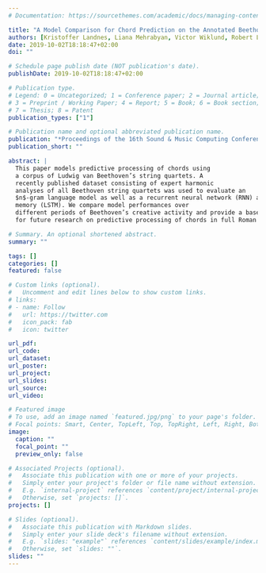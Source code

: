 ```yaml
---
# Documentation: https://sourcethemes.com/academic/docs/managing-content/

title: "A Model Comparison for Chord Prediction on the Annotated Beethoven Corpus"
authors: [Kristoffer Landnes, Liana Mehrabyan, Victor Wiklund, Robert Lieck, admin, Martin Rohrmeier]
date: 2019-10-02T18:18:47+02:00
doi: ""

# Schedule page publish date (NOT publication's date).
publishDate: 2019-10-02T18:18:47+02:00

# Publication type.
# Legend: 0 = Uncategorized; 1 = Conference paper; 2 = Journal article;
# 3 = Preprint / Working Paper; 4 = Report; 5 = Book; 6 = Book section;
# 7 = Thesis; 8 = Patent
publication_types: ["1"]

# Publication name and optional abbreviated publication name.
publication: "*Proceedings of the 16th Sound & Music Computing Conference (SMC 2019)*"
publication_short: ""

abstract: |
  This paper models predictive processing of chords using
  a corpus of Ludwig van Beethoven’s string quartets. A
  recently published dataset consisting of expert harmonic
  analyses of all Beethoven string quartets was used to evaluate an 
  $n$-gram language model as well as a recurrent neural network (RNN) architecture based on long-short-term
  memory (LSTM). We compare model performances over
  different periods of Beethoven’s creative activity and provide a baseline 
  for future research on predictive processing of chords in full Roman numeral representation on this dataset

# Summary. An optional shortened abstract.
summary: ""

tags: []
categories: []
featured: false

# Custom links (optional).
#   Uncomment and edit lines below to show custom links.
# links:
# - name: Follow
#   url: https://twitter.com
#   icon_pack: fab
#   icon: twitter

url_pdf:
url_code:
url_dataset:
url_poster:
url_project:
url_slides:
url_source:
url_video:

# Featured image
# To use, add an image named `featured.jpg/png` to your page's folder.
# Focal points: Smart, Center, TopLeft, Top, TopRight, Left, Right, BottomLeft, Bottom, BottomRight.
image:
  caption: ""
  focal_point: ""
  preview_only: false

# Associated Projects (optional).
#   Associate this publication with one or more of your projects.
#   Simply enter your project's folder or file name without extension.
#   E.g. `internal-project` references `content/project/internal-project/index.md`.
#   Otherwise, set `projects: []`.
projects: []

# Slides (optional).
#   Associate this publication with Markdown slides.
#   Simply enter your slide deck's filename without extension.
#   E.g. `slides: "example"` references `content/slides/example/index.md`.
#   Otherwise, set `slides: ""`.
slides: ""
---
```

